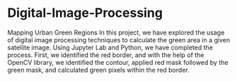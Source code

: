 # Digital-Image-Processing
Mapping Urban Green Regions
In this project, we have explored the usage of digital image processing techniques to calculate the green area in a given satellite image. Using Jupyter Lab and Python, we have completed the process. First, we identified the red border, and with the help of the OpenCV  library, we identified the contour, applied red mask followed by the green mask, and calculated green pixels within the red border. 
